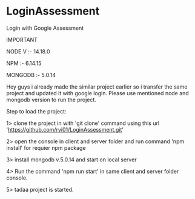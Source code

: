 # LoginAssessment

 Login with Google Assessment
 
IMPORTANT

NODE V :- 14.18.0

NPM :- 6.14.15

MONGODB :- 5.0.14

Hey guys i already made the similar project earlier so i transfer the same project and updated it with google login. Please use mentioned node and mongodb version to run the project.

Step to load the project:

1> clone the project in with 'git clone' command using this url 'https://github.com/rvi01/LoginAssessment.git'

2> open the console in client and server folder and run command 'npm install' for requier npm package

3> install mongodb v.5.0.14 and start on local server

4> Run the command 'npm run start' in same client and server folder console.

5> tadaa project is started.

